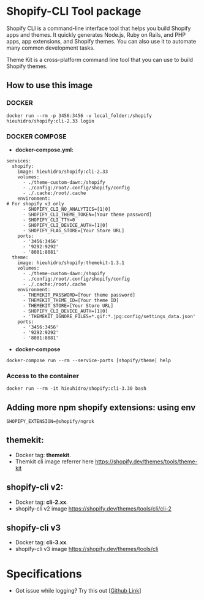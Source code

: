 # Shopify-CLI Tool package

Shopify CLI is a command-line interface tool that helps you build Shopify apps and themes. It quickly generates Node.js, Ruby on Rails, and PHP apps, app extensions, and Shopify themes. You can also use it to automate many common development tasks.

Theme Kit is a cross-platform command line tool that you can use to build Shopify themes.

## How to use this image

### DOCKER
```
docker run --rm -p 3456:3456 -v local_folder:/shopify hieuhidro/shopify:cli-2.33 login
``` 

### DOCKER COMPOSE

- **docker-compose.yml:**
```
services:
  shopify:
    image: hieuhidro/shopify:cli-2.33
    volumes:
      - ./theme-custom-dawn:/shopify
      - ./config:/root/.config/shopify/config
      - ./.cache:/root/.cache
    environment: 
# For shopify v3 only
      - SHOPIFY_CLI_NO_ANALYTICS=[1|0]
      - SHOPIFY_CLI_THEME_TOKEN=[Your theme password]
      - SHOPIFY_CLI_TTY=0
      - SHOPIFY_CLI_DEVICE_AUTH=[1|0]
      - SHOPIFY_FLAG_STORE=[Your Store URL]
    ports:
      - '3456:3456'
      - '9292:9292'
      - '8081:8081'
  theme:
    image: hieuhidro/shopify:themekit-1.3.1
    volumes:
      - ./theme-custom-dawn:/shopify
      - ./config:/root/.config/shopify/config
      - ./.cache:/root/.cache
    environment:
      - THEMEKIT_PASSWORD=[Your theme password]
      - THEMEKIT_THEME_ID=[Your theme ID]
      - THEMEKIT_STORE=[Your Store URL]
      - SHOPIFY_CLI_DEVICE_AUTH=[1|0]
      - 'THEMEKIT_IGNORE_FILES=*.gif:*.jpg:config/settings_data.json'
    ports:
      - '3456:3456'
      - '9292:9292'
      - '8081:8081'
```

- **docker-compose**
```
docker-compose run --rm --service-ports [shopify/theme] help
```
### Access to the container

```
docker run --rm -it hieuhidro/shopify:cli-3.30 bash
```

## Adding more npm shopify extensions: using env

```
SHOPIFY_EXTENSION=@shopify/ngrok
```

## themekit:

- Docker tag: **themekit**.
- Themkit cli image referrer here https://shopify.dev/themes/tools/theme-kit

## shopify-cli v2:
- Docker tag: **cli-2.xx**.
- shopify-cli v2 image https://shopify.dev/themes/tools/cli/cli-2

## shopify-cli v3
- Docker tag: **cli-3.xx**.
- shopify-cli v3 image https://shopify.dev/themes/tools/cli

# Specifications

- Got issue while logging? Try this out [[Github Link](https://github.com/Shopify/cli/pull/964#issuecomment-1398232063)]


